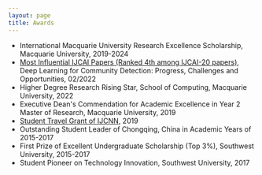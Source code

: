 ```yaml
---
layout: page
title: Awards
---
```


* International Macquarie University Research Excellence Scholarship, Macquarie University, 2019-2024
* [Most Influential IJCAI Papers (Ranked 4th among IJCAI-20 papers)](https://www.paperdigest.org/2022/02/most-influential-ijcai-papers-2022-02/), Deep Learning for Community Detection: Progress, Challenges and Opportunities, 02/2022
* Higher Degree Research Rising Star, School of Computing, Macquarie University, 2022
* Executive Dean's Commendation for Academic Excellence in Year 2 Master of Research, Macquarie University, 2019
* [Student Travel Grant of IJCNN](https://drive.google.com/file/d/1AosAMwaC7bdFZpU0unK19EThj6v3yZ39/view?usp=sharing), 2019
* Outstanding Student Leader of Chongqing, China in Academic Years of 2015-2017
* First Prize of Excellent Undergraduate Scholarship (Top 3%), Southwest University, 2015-2017
* Student Pioneer on Technology Innovation, Southwest University, 2017
